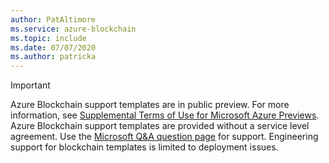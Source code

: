 ```yaml
---
author: PatAltimore
ms.service: azure-blockchain 
ms.topic: include
ms.date: 07/07/2020
ms.author: patricka
---
```

> [!IMPORTANT]
> Azure Blockchain support templates are in public preview.
> For more information, see [Supplemental Terms of Use for Microsoft Azure Previews](https://azure.microsoft.com/support/legal/preview-supplemental-terms/).
> Azure Blockchain support templates are provided without a service level agreement.
> Use the [Microsoft Q&A question page](https://docs.microsoft.com/answers/topics/azure-blockchain-workbench.html) for support. Engineering support for blockchain templates is limited to deployment issues.

